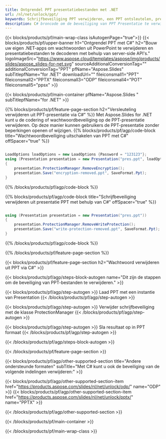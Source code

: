 ```yaml
---
title: Ontgrendel PPT presentatiebestanden met .NET
url: /nl/net/unlock/ppt/
keywords: Schrijfbeveiliging PPT verwijderen, een PPT ontsleutelen, presentatie PPT ontgrendelen, beveiliging PPT opheffen
description: C# broncode om de beveiliging van PPT Presentatie te verwijderen.
---
```


{{< blocks/products/pf/main-wrap-class isAutogenPage="true">}}
{{< blocks/products/pf/upper-banner h1="Ontgrendel PPT met C#" h2="Bouw uw eigen .NET-apps om wachtwoorden uit PowerPoint te verwijderen en presentatiebestanden te decoderen met behulp van server-side API's." logoImageSrc="https://www.aspose.cloud/templates/aspose/img/products/slides/aspose_slides-for-net.svg" sourceAdditionalConversionTag="" additionalConversionTag="PPT" pfName="Aspose.Slides" subTitlepfName="for .NET" downloadUrl="" fileiconsmall1="PPT" fileiconsmall2="PPTX" fileiconsmall3="ODP" fileiconsmall4="POT" fileiconsmall5="ppsx" >}}

{{< blocks/products/pf/main-container pfName="Aspose.Slides " subTitlepfName="for .NET" >}}

{{% blocks/products/pf/feature-page-section  h2="Versleuteling verwijderen uit PPT-presentatie via C#" %}}
Met Aspose.Slides for .NET kunt u de codering of wachtwoordbeveiliging op de PPT-presentatie verwijderen. Op deze manier kunnen gebruikers de PPT-presentatie zonder beperkingen openen of wijzigen.
{{% blocks/products/pf/agp/code-block title="Wachtwoordbeveiliging uitschakelen van PPT met C#" offSpacer="true" %}}

```cs

LoadOptions loadOptions = new LoadOptions {Password = "123123"};
using (Presentation presentation = new Presentation("pres.ppt", loadOptions))
{
    presentation.ProtectionManager.RemoveEncryption();
    presentation.Save("encryption-removed.ppt", SaveFormat.Ppt);
}
```

{{% /blocks/products/pf/agp/code-block %}}

{{% blocks/products/pf/agp/code-block title="Schrijfbeveiliging verwijderen uit presentatie PPT met behulp van C#" offSpacer="true" %}}

```cs

using (Presentation presentation = new Presentation("pres.ppt"))
{
    presentation.ProtectionManager.RemoveWriteProtection();
    presentation.Save("write-protection-removed.ppt", SaveFormat.Ppt);
}
```

{{% /blocks/products/pf/agp/code-block %}}

{{% /blocks/products/pf/feature-page-section %}}

{{< blocks/products/pf/feature-page-section  h2="Wachtwoord verwijderen uit PPT via C#" >}}

{{< blocks/products/pf/agp/steps-block-autogen name="Dit zijn de stappen om de beveiliging van PPT-bestanden te verwijderen." >}}

{{< blocks/products/pf/agp/step-autogen >}}
Laad PPT met een instantie van Presentation
{{< /blocks/products/pf/agp/step-autogen >}}

{{< blocks/products/pf/agp/step-autogen >}}
Verwijder schrijfbeveiliging met de klasse ProtectionManager
{{< /blocks/products/pf/agp/step-autogen >}}

{{< blocks/products/pf/agp/step-autogen >}}
Sla resultaat op in PPT formaat
{{< /blocks/products/pf/agp/step-autogen >}}

{{< /blocks/products/pf/agp/steps-block-autogen >}}

{{< /blocks/products/pf/feature-page-section >}}

{{< blocks/products/pf/agp/other-supported-section title="Andere ondersteunde formaten" subTitle="Met C# kunt u ook de beveiliging van de volgende indelingen verwijderen:" >}}

{{< blocks/products/pf/agp/other-supported-section-item href="https://products.aspose.com/slides/nl/net/unlock/odp/" name="ODP" >}}
{{< blocks/products/pf/agp/other-supported-section-item href="https://products.aspose.com/slides/nl/net/unlock/pptx/" name="PPTX" >}}


{{< /blocks/products/pf/agp/other-supported-section >}}

{{< /blocks/products/pf/main-container >}}
    
{{< /blocks/products/pf/main-wrap-class >}}